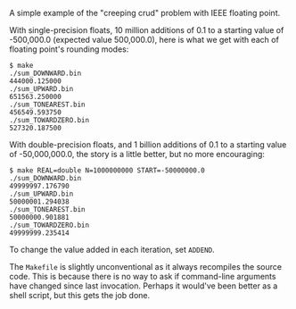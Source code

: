 A simple example of the "creeping crud" problem with IEEE floating point.

With single-precision floats, 10 million additions of 0.1 to a starting value
of -500,000.0 (expected value 500,000.0), here is what we get with each of
floating point's rounding modes:

    $ make
    ./sum_DOWNWARD.bin
    444000.125000
    ./sum_UPWARD.bin
    651563.250000
    ./sum_TONEAREST.bin
    456549.593750
    ./sum_TOWARDZERO.bin
    527320.187500

With double-precision floats, and 1 billion additions of 0.1 to a starting
value of -50,000,000.0, the story is a little better, but no more encouraging:

    $ make REAL=double N=1000000000 START=-50000000.0
    ./sum_DOWNWARD.bin
    49999997.176790
    ./sum_UPWARD.bin
    50000001.294038
    ./sum_TONEAREST.bin
    50000000.901881
    ./sum_TOWARDZERO.bin
    49999999.235414

To change the value added in each iteration, set `ADDEND`.

The `Makefile` is slightly unconventional as it always recompiles the source
code. This is because there is no way to ask if command-line arguments have
changed since last invocation. Perhaps it would've been better as a shell
script, but this gets the job done.
